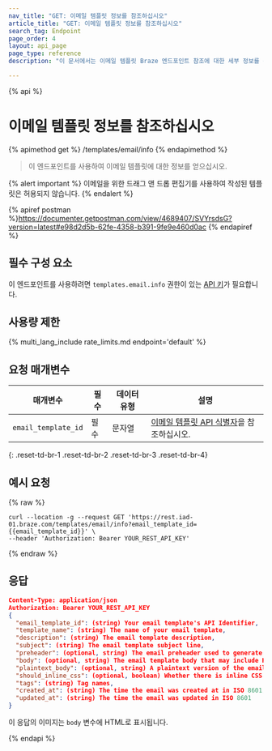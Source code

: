 ```yaml
---
nav_title: "GET: 이메일 템플릿 정보를 참조하십시오"
article_title: "GET: 이메일 템플릿 정보를 참조하십시오"
search_tag: Endpoint
page_order: 4
layout: api_page
page_type: reference
description: "이 문서에서는 이메일 템플릿 Braze 엔드포인트 참조에 대한 세부 정보를 간략하게 설명합니다."

---
```

{% api %}
# 이메일 템플릿 정보를 참조하십시오
{% apimethod get %}
/templates/email/info
{% endapimethod %}

> 이 엔드포인트를 사용하여 이메일 템플릿에 대한 정보를 얻으십시오.

{% alert important %}
이메일을 위한 드래그 앤 드롭 편집기를 사용하여 작성된 템플릿은 허용되지 않습니다.
{% endalert %}

{% apiref postman %}https://documenter.getpostman.com/view/4689407/SVYrsdsG?version=latest#e98d2d5b-62fe-4358-b391-9fe9e460d0ac {% endapiref %}

## 필수 구성 요소
이 엔드포인트를 사용하려면 `templates.email.info` 권한이 있는 [API 키]({{site.baseurl}}/api/api_key/)가 필요합니다.

## 사용량 제한

{% multi_lang_include rate_limits.md endpoint='default' %}

## 요청 매개변수

| 매개변수 | 필수 | 데이터 유형 | 설명 |
|---|---|---|---|
| `email_template_id`  | 필수 | 문자열 | [이메일 템플릿 API 식별자]({{site.baseurl}}/api/identifier_types/)을 참조하십시오. |
{: .reset-td-br-1 .reset-td-br-2 .reset-td-br-3  .reset-td-br-4}

## 예시 요청
{% raw %}
```
curl --location -g --request GET 'https://rest.iad-01.braze.com/templates/email/info?email_template_id={{email_template_id}}' \
--header 'Authorization: Bearer YOUR_REST_API_KEY'
```
{% endraw %}

## 응답 

```json
Content-Type: application/json
Authorization: Bearer YOUR_REST_API_KEY
{
  "email_template_id": (string) Your email template's API Identifier,
  "template_name": (string) The name of your email template,
  "description": (string) The email template description,
  "subject": (string) The email template subject line,
  "preheader": (optional, string) The email preheader used to generate previews in some clients),
  "body": (optional, string) The email template body that may include HTML,
  "plaintext_body": (optional, string) A plaintext version of the email template body,
  "should_inline_css": (optional, boolean) Whether there is inline CSS in the body of the template - defaults to the css inlining value for the workspace,
  "tags": (string) Tag names,
  "created_at": (string) The time the email was created at in ISO 8601,
  "updated_at": (string) The time the email was updated in ISO 8601
}
```

이 응답의 이미지는 `body` 변수에 HTML로 표시됩니다.

{% endapi %}
